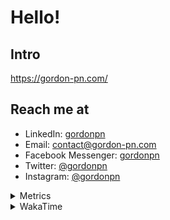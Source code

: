 # Hello!

## Intro

<https://gordon-pn.com/>

## Reach me at

- LinkedIn: [gordonpn](https://www.linkedin.com/in/gordonpn/)
- Email: [contact@gordon-pn.com](mailto:contact@gordon-pn.com)
- Facebook Messenger: [gordonpn](https://www.messenger.com/t/Gordonpn)
- Twitter: [@gordonpn](https://twitter.com/Gordonpn)
- Instagram: [@gordonpn](https://www.instagram.com/gordonpn/)

<details>
  <summary>Metrics</summary>

  <img align="center" src="https://github.com/gordonpn/gordonpn/blob/master/github-metrics.svg" alt="GitHub Metrics">

</details>

<details>
  <summary>WakaTime</summary>

  <!--START_SECTION:waka-->
📊 **This Week I Spent My Time On** 

```text
💬 Programming Languages: 
Other                    13 hrs 17 mins      ██████████░░░░░░░░░░░░░░░   39.18 % 
Java                     8 hrs 26 mins       ██████░░░░░░░░░░░░░░░░░░░   24.89 % 
XML                      4 hrs 27 mins       ███░░░░░░░░░░░░░░░░░░░░░░   13.17 % 
Brazil Dependency Config 4 hrs 24 mins       ███░░░░░░░░░░░░░░░░░░░░░░   12.99 % 
Markdown                 1 hr 10 mins        █░░░░░░░░░░░░░░░░░░░░░░░░   03.47 % 

🔥 Editors: 
Chrome                   18 hrs              █████████████░░░░░░░░░░░░   53.11 % 
IntelliJ IDEA            7 hrs 6 mins        █████░░░░░░░░░░░░░░░░░░░░   20.99 % 
iTerm2                   4 hrs 21 mins       ███░░░░░░░░░░░░░░░░░░░░░░   12.84 % 
Slack                    2 hrs 8 mins        ██░░░░░░░░░░░░░░░░░░░░░░░   06.30 % 
VS Code                  42 mins             █░░░░░░░░░░░░░░░░░░░░░░░░   02.09 % 
```


 Last Updated on 06/03/2025 10:25:54 UTC
<!--END_SECTION:waka-->
</details>

